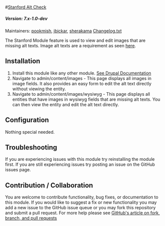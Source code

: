 #[Stanford Alt Check](https://github.com/SU-SWS/stanford_alt_check)
##### Version: 7.x-1.0-dev

Maintainers: [pookmish](https://github.com/pookmish), [jbickar](https://github.com/jbickar), [sherakama](https://github.com/sherakama)
[Changelog.txt](CHANGELOG.txt)

The Stanford Module feature is used to view and edit images that are missing alt texts. Image alt texts are a
requirement as seen [here](https://www.w3.org/TR/WCAG20-TECHS/H37.html).


Installation
---

1. Install this module like any other module. [See Drupal Documentation](https://drupal.org/documentation/install/modules-themes/modules-7)
2. Navigate to admin/content/images - This page displays all images in image fields. It also provides an easy form to
 edit the alt text directly without viewing the entity.
3. Navigate to admin/content/images/wysiwyg - This page displays all entities that have images in wysiwyg fields that
 are missing alt texts. You can then view the entity and edit the alt text directly.

Configuration
---

Nothing special needed.

Troubleshooting
---

If you are experiencing issues with this module try reinstalling the module first. If you are still experiencing issues try posting an issue on the GitHub issues page.

Contribution / Collaboration
---

You are welcome to contribute functionality, bug fixes, or documentation to this module. If you would like to suggest a fix or new functionality you may add a new issue to the GitHub issue queue or you may fork this repository and submit a pull request. For more help please see [GitHub's article on fork, branch, and pull requests](https://help.github.com/articles/using-pull-requests)
